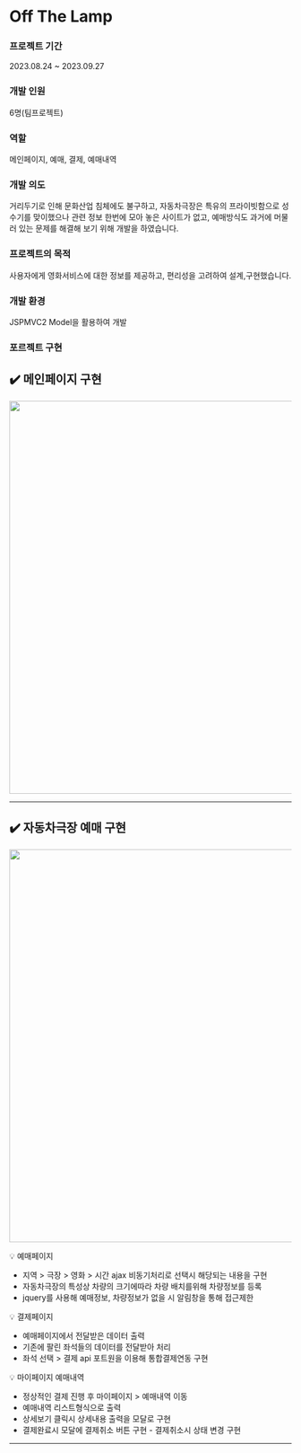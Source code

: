 # Off The Lamp

### 프로젝트 기간
2023.08.24 ~ 2023.09.27

### 개발 인원
6명(팀프로젝트)

### 역할
메인페이지, 예매, 결제, 예매내역

### 개발 의도
거리두기로 인해 문화산업 침체에도 불구하고, 자동차극장은 특유의 프라이빗함으로
성수기를 맞이했으나 관련 정보 한번에 모아 놓은 사이트가 없고, 예매방식도 과거에 머물러
있는 문제를 해결해 보기 위해 개발을 하였습니다.

### 프로젝트의 목적
사용자에게 영화서비스에 대한 정보를 제공하고, 편리성을 고려하여 설계,구현했습니다.

### 개발 환경
JSPMVC2 Model을 활용하여 개발

### 포르젝트 구현
✔️ **메인페이지 구현**
---
<img src="https://github.com/yejively/OffTheLamp/assets/143873963/b9c832e5-e40e-441d-b0e9-a917bc5f643f.gif" width="700" heigth="500">

---
✔️ **자동차극장 예매 구현**
---
<img src="https://github.com/yejively/OffTheLamp/assets/143873963/bcde3aa1-b7c7-4104-92ba-d9bd39a7039f.gif" width="700" heigth="500">

💡 예매페이지
- 지역 > 극장 > 영화 > 시간 ajax 비동기처리로 선택시 해당되는 내용을 구현
- 자동차극장의 특성상 차량의 크기에따라 차량 배치를위해 차량정보를 등록
- jquery를 사용해 예매정보, 차량정보가 없을 시 알림창을 통해 접근제한

💡 결제페이지
- 예매페이지에서 전달받은 데이터 출력
- 기존에 팔린 좌석들의 데이터를 전달받아 처리
- 좌석 선택 > 결제 api 포트원을 이용해 통합결제연동 구현

💡 마이페이지 예매내역
- 정상적인 결제 진행 후 마이페이지 > 예매내역 이동
- 예매내역 리스트형식으로 출력
- 상세보기 클릭시 상세내용 출력을 모달로 구현
- 결제완료시 모달에 결제취소 버튼 구현 - 결제취소시 상태 변경 구현
---

  


